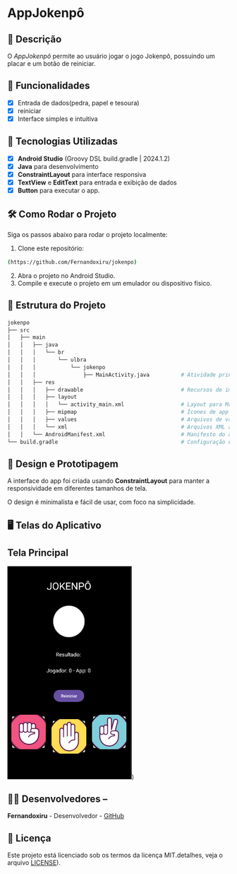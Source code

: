 # AppJokenpô

## 📱 Descrição
O *AppJokenpô* permite ao usuário jogar o jogo Jokenpô, possuindo um placar e um botão de reiniciar.

## 🔧 Funcionalidades
- [X] Entrada de dados(pedra, papel e tesoura)
- [X] reiniciar
- [X] Interface simples e intuitiva

 ## 🚀 Tecnologias Utilizadas
- [x] **Android Studio** (Groovy DSL build.gradle | 2024.1.2)
- [x] **Java** para desenvolvimento
- [x] **ConstraintLayout** para interface responsiva
- [x] **TextView** e **EditText** para entrada e exibição de dados
- [x] **Button** para executar o app.

## 🛠️ Como Rodar o Projeto

Siga os passos abaixo para rodar o projeto localmente:

1. Clone este repositório:
  ```bash
(https://github.com/Fernandoxiru/jokenpo)

  ```

2. Abra o projeto no Android Studio.
3. Compile e execute o projeto em um emulador ou dispositivo físico.

## 📂 Estrutura do Projeto
```bash
jokenpo
├── src
│   ├── main
│   │   ├── java
│   │   │   └── br
│   │   │       └── ulbra
│   │   │           └── jokenpo
│   │   │               ├── MainActivity.java          # Atividade principal
│   │   ├── res
│   │   │   ├── drawable                               # Recursos de imagem e ícones
│   │   │   ├── layout
│   │   │   │   └── activity_main.xml                  # Layout para MainActivity
│   │   │   ├── mipmap                                 # Ícones de app em várias resoluções
│   │   │   ├── values                                 # Arquivos de valores, como strings e styles
│   │   │   └── xml                                    # Arquivos XML adicionais, como definições de backup
│   │   └── AndroidManifest.xml                        # Manifesto do aplicativo
└── build.gradle                                       # Configuração do Gradle

```

## 🎨 Design e Prototipagem
 
A interface do app foi criada usando **ConstraintLayout** para manter a responsividade em diferentes tamanhos de tela.
 
O design é minimalista e fácil de usar, com foco na simplicidade.

 ## 🖥️ Telas do Aplicativo

## **Tela Principal**
![image](https://github.com/Fernandoxiru/jokenpo/blob/master/jogo.png))

## 👨‍💻 Desenvolvedores –

**Fernandoxiru** - Desenvolvedor - [GitHub](https://github.com/Fernandoxiru)
  
  ## 📄 Licença
  Este projeto está licenciado sob os termos da licença MIT.detalhes, veja o arquivo [LICENSE](https://github.com/Fernandoxiru/jokenpo/edit/master/LICENSE)). 
